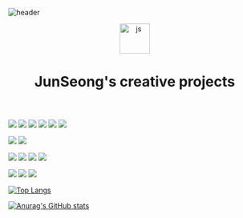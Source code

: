 ![header](https://capsule-render.vercel.app/api?type=waving&color=gradient&height=300&section=header&text=JS%20Creation&fontSize=70)

<div align="center">
<img width="60" alt="js" src="https://user-images.githubusercontent.com/58536602/185842413-7368639a-06ad-4cbf-8d3b-3cec0caf8aec.png" />

# <p style="font-size:">JunSeong's creative projects</p>

</div>

<br/>

<p>
<img src="https://img.shields.io/badge/JavaScript-F7DF1E?style=for-the-badge&logo=JavaScript&logoColor=black" styled="margin: 0-auto;">
<img src="https://img.shields.io/badge/React-61DAFB?style=for-the-badge&logo=React&logoColor=black">
<img src="https://img.shields.io/badge/Next.js-000000?style=for-the-badge&logo=Next.js&logoColor=white">
<img src="https://img.shields.io/badge/TypeScript-3178C6?style=for-the-badge&logo=TypeScript&logoColor=white">
<img src="https://img.shields.io/badge/Spring Boot-6DB33F?style=for-the-badge&logo=Spring Boot&logoColor=white">
<img src="https://img.shields.io/badge/MySQL-4479A1?style=for-the-badge&logo=MySQL&logoColor=white">
</p>
<p>
<img src="https://img.shields.io/badge/{Rest API}-white?style=for-the-badge&logo=&logoColor=white">
<img src="https://img.shields.io/badge/mqtt.js-white?style=for-the-badge&logo=&logoColor=white">
</p>

<p>
<img src="https://img.shields.io/badge/HTML5-eeeeee?style=for-the-badge&logo=HTML5&logoColor=E34F26">
<img src="https://img.shields.io/badge/CSS3-eeeeee?style=for-the-badge&logo=HTML5&logoColor=1572B6">
<img src="https://img.shields.io/badge/Tailwind CSS-eeeeee?style=for-the-badge&logo=Tailwind CSS&logoColor=06B6D4">
<img src="https://img.shields.io/badge/styled components-eeeeee?style=for-the-badge&logo=styled components&logoColor=DB7093">
</p>

<p>
<img src="https://img.shields.io/badge/Git-888888?style=for-the-badge&logo=Git&logoColor=F05032">
<img src="https://img.shields.io/badge/Jira-888888?style=for-the-badge&logo=Jira&logoColor=0052CC">
<img src="https://img.shields.io/badge/Bitbucket-888888?style=for-the-badge&logo=Bitbucket&logoColor=0052CC">
</p>

[![Top Langs](https://github-readme-stats.vercel.app/api/top-langs/?username=purplelow&layout=compact)](https://github.com/****/github-readme-stats)

[![Anurag's GitHub stats](https://github-readme-stats.vercel.app/api?username=purplelow)](https://github.com/anuraghazra/github-readme-stats)

<!-- [![Solved.ac](http://mazassumnida.wtf/api/generate_badge?boj=****)](https://solved.ac/profile/****) -->
